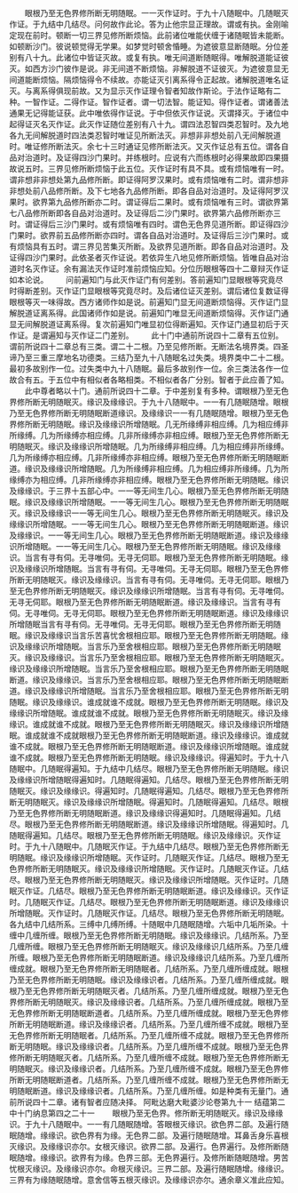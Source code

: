 <!-- { "loadSidebar": true } -->
　　眼根乃至无色界修所断无明随眠。一一灭作证时。于九十八随眠中。几随眠灭作证。于九结中几结尽。问何故作此论。答为止他宗显正理故。谓或有执。金刚喻定现在前时。顿断一切三界见修所断烦恼。此前诸位唯能伏缠于诸随眠皆未能断。如顿断沙门。彼说顿觉得无学果。如梦觉时顿舍惛睡。为遮彼意显断随眠。分位差别有八十九。此诸位中皆证灭故。或复有执。唯无间道断随眠得。唯解脱道能证彼灭。如西方沙门彼作是说。非无间道不断烦恼。非解脱道不证彼灭。为遮彼意显无间道能断烦恼。隔烦恼得令不续故。亦能证灭引离系得令正起故。诸解脱道唯名证灭。与离系得俱现前故。又为显示灭作证理令智者知故作斯论。于法作证略有二种。一智作证。二得作证。智作证者。谓一切法智。能证知。得作证者。谓诸善法通果无记得能证获。此中唯依得作证说。于中但依灭作证说。灭谓择灭。于诸位中起得证灭名灭作证。此灭作证随位差别有八十九。谓四法忍智四类忍智时。及九地各九无间解脱道时四法类忍智时唯证见所断法灭。非想非非想处前八无间解脱道时。唯证修所断法灭。余七十三时通证见修所断法灭。又灭作证总有五位。谓各自品对治道时。及证得四沙门果时。并练根时。应说有六而练根时必得果故即四果摄故说五时。三界见修所断烦恼于此五位。灭作证时有具不具。或有烦恼唯有一时。谓非想非非想处第九品修所断。即证得阿罗汉果时。或有烦恼唯有二时。谓非想非非想处前八品修所断。及下七地各九品修所断。即各自品对治道时。及证得阿罗汉果时。欲界第九品修所断亦二时。谓证得后二果时。或有烦恼唯有三时。谓欲界第七八品修所断即各自品对治道时。及证得后二沙门果时。欲界第六品修所断亦三时。谓证得后三沙门果时。或有烦恼唯有四时。谓色无色界见道所断。即证得四沙门果时。欲界前五品修所断亦四时。谓各自品对治道时。及证得后三沙门果时。或有烦恼具有五时。谓三界见苦集灭所断。及欲界见道所断。即各自品对治道时。及证得四沙门果时。此依圣者灭作证说。若依异生八地见修所断烦恼。皆唯自品对治道时名灭作证。余有漏法灭作证时准前烦恼应知。分位历眼根等四十二章辩灭作证如本论说。
　　问前遍知门与此灭作证门有何差别。答前遍知门显眼根等究竟尽时得断差别。灭作证门显眼根等究竟尽时。及后诸位证灭差别。谓后诸位复数证得眼根等灭一味得故。西方诸师作如是说。前遍知门显无间道断烦恼得。灭作证门显解脱道证离系得。此国诸师作如是说。前遍知门唯显无间道断烦恼得。灭作证门通显无间解脱道证离系得。复次前遍知门唯显初位得断遍知。灭作证门通显初后于灭作证。是谓遍知与灭作证二门差别。
　　此十门中通前所说四十二章有五位别。谓前所说四十二章总有三类。谓二十二根。乃至见修所断。无断法名境界类。四圣谛乃至三重三摩地名功德类。三结乃至九十八随眠名过失类。境界类中二十二根。最初多故别作一位。过失类中九十八随眠。最后多故别作一位。余三类法各作一位故合有五。于五位中有相似者各略相类。不相似者各广分别。智者于此应善了知。
　　此中尊者略以十门。通前所说四十二章。于中差别复有多种。谓眼根乃至无色界修所断无明随眠灭。缘识及缘缘识。于九十八随眠中。一一有几随眠随增。眼根乃至无色界修所断无明随眠断道缘识。及缘缘识一一有几随眠随增。眼根乃至无色界修所断无明随眠。缘识及缘缘识所增随眠。几无所缘缚非相应缚。几为相应缚非所缘缚。几为所缘缚亦相应缚。几非所缘缚亦非相应缚。眼根乃至无色界修所断无明随眠灭。缘识及缘缘识所增随眠。几为所缘缚非相应缚。几为相应缚非所缘缚。几为所缘缚亦相应缚。几非所缘缚亦非相应缚。眼根乃至无色界修所断无明随眠断道。缘识及缘缘识所增随眠。几为所缘缚非相应缚。几为相应缚非所缘缚。几为所缘缚亦为相应缚。几非所缘缚亦非相应缚。眼根乃至无色界修所断无明随眠。缘识及缘缘识。于三界十五部心中。一一等无间生几心。眼根乃至无色界修所断无明随眠。缘识及缘缘识所增随眠。一一等无间生几心。眼根乃至无色界修所断无明随眠灭。缘识及缘缘识一一等无间生几心。眼根乃至无色界修所断无明随眠灭。缘识及缘缘识所增随眠。一一等无间生几心。眼根乃至无色界修所断无明随眠断道。缘识及缘缘识。一一等无间生几心。眼根乃至无色界修所断无明随眠断道。缘识及缘缘识所增随眠。一一等无间生几心。眼根乃至无色界修所断无明随眠。缘识及缘缘识。当言有寻有伺。无寻唯伺。无寻无伺耶。眼根乃至无色界修所断无明随眠。缘识及缘缘识所增随眠。当言有寻有伺。无寻唯伺。无寻无伺耶。眼根乃至无色界修所断无明随眠灭。缘识及缘缘识。当言有寻有伺。无寻唯伺。无寻无伺耶。眼根乃至无色界修所断无明随眠灭。缘识及缘缘识所增随眠。当言有寻有伺。无寻唯伺。无寻无伺耶。眼根乃至无色界修所断无明随眠断道。缘识及缘缘识。当言有寻有伺。无寻唯伺。无寻无伺耶。眼根乃至无色界修所断无明随眠断道。缘识及缘缘识所增随眠当言有寻有伺。无寻唯伺。无寻无伺耶。眼根乃至无色界修所断无明随眠。缘识及缘缘识当言乐苦喜忧舍根相应耶。眼根乃至无色界修所断无明随眠。缘识及缘缘识所增随眠。当言乐乃至舍根相应耶。眼根乃至无色界修所断无明随眠灭。缘识及缘缘识。当言乐乃至舍根相应耶。眼根乃至无色界修所断无明随眠灭。缘识及缘缘识所增随眠。当言乐乃至舍根相应耶。眼根乃至无色界修所断无明随眠断道。缘识及缘缘识。当言乐乃至舍根相应耶。眼根乃至无色界修所断无明随眠断道。缘识及缘缘识所增随眠。当言乐乃至舍根相应耶。眼根乃至无色界修所断无明随眠。缘识及缘缘识。谁成就谁不成就。眼根乃至无色界修所断无明随眠。缘识及缘缘识所增随眠。谁成就谁不成就。眼根乃至无色界修所断无明随眠灭。缘识及缘缘识。谁成就谁不成就。眼根乃至无色界修所断无明随眠灭。缘识及缘缘识所增随眠。谁成就谁不成就眼根乃至无色界修所断无明随眠断道。缘识及缘缘识。谁成就谁不成就。眼根乃至无色界修所断无明随眠断道。缘识及缘缘识所增随眠。谁成就谁不成就。眼根乃至无色界修所断无明随眠。缘识及缘缘识。得遍知时。于九十八随眠中。几随眠得遍知。于九结中几结尽。眼根乃至无色界修所断无明随眠。缘识及缘缘识所增随眠得遍知时。几随眠得遍知。几结尽。眼根乃至无色界修所断无明随眠灭。缘识及缘缘识。得遍知时。几随眠得遍知。几结尽。眼根乃至无色界修所断无明随眠灭。缘识及缘缘识所增随眠。得遍知时。几随眠得遍知。几结尽。眼根乃至无色界修所断无明随眠断道。缘识及缘缘识得遍知时。几随眠得遍知。几结尽。眼根乃至无色界修所断无明随眠断道。缘识及缘缘识所增随眠。得遍知时。几随眠得遍知。几结尽。眼根乃至无色界修所断无明随眠。缘识及缘缘识。灭作证时。于九十八随眠中。几随眠灭作证。于九结中几结尽。眼根乃至无色界修所断无明随眠。缘识及缘缘识所增随眠。灭作证时。几随眠灭作证。几结尽。眼根乃至无色界修所断无明随眠灭。缘识及缘缘识所增随眠。灭作证时。几随眠灭作证。几结尽。眼根乃至无色界修所断无明随眠灭。缘识及缘缘识所增随眠。灭作证时。几随眠灭作证。几结尽。眼根乃至无色界修所断无明随眠断道。缘识及缘缘识。灭作证时。几随眠灭作证。几结尽。眼根乃至无色界修所断无明随眠断道。缘识及缘缘识所增随眠。灭作证时。几随眠灭作证。几结尽。眼根乃至无色界修所断无明随眠。各九结中几结所系。三缚中几缚所缚。十随眠中几随眠随增。六垢中几垢所染。十缠中几缠所缠。眼根乃至无色界修所断无明随眠。缘识及缘缘识。几结所系。乃至几缠所缠。眼根乃至无色界修所断无明随眠灭。缘识及缘缘识几结所系。乃至几缠所缠。眼根乃至无色界修所断无明随眠断道。缘识及缘缘识几结所系。乃至几缠所缠成就。眼根乃至无色界修所断无明随眠者。几结所系。乃至几缠所缠成就。眼根乃至无色界修所断无明随眠。缘识及缘缘识者。几结所系。乃至几缠所缠成就。眼根乃至无色界修所断无明随眠灭者。几结所系。乃至几缠所缠成就。眼根乃至无色界修所断无明随眠灭。缘识及缘缘识者。几结所系。乃至几缠所缠成就。眼根乃至无色界修所断无明随眠断道者。几结所系。乃至几缠所缠成就。眼根乃至无色界修所断无明随眠断道。缘识及缘缘识者。几结所系。乃至几缠所缠不成就。眼根乃至无色界修所断无明随眠者。几结所系。乃至几缠所缠不成就。眼根乃至无色界修所断无明随眠。缘识及缘缘识者。几结所系。乃至几缠所缠不成就。眼根乃至无色界修所断无明随眠灭者。几结所系。乃至几缠所缠不成就。眼根乃至无色界修所断无明随眠灭。缘识及缘缘识者。几结所系。乃至几缠所缠不成就。眼根乃至无色界修所断无明随眠断道者。几结所系。乃至几缠所缠不成就。眼根乃至无色界修所断无明随眠断道。缘识及缘缘识者。几结所系。乃至几缠所缠。如是种类有无量门。通前所说四十二章。诸有智者应随决择。
阿毗达磨大毗婆沙论卷第九十一
结蕴第二中十门纳息第四之二十一
　　眼根乃至无色界。修所断无明随眠灭。缘识及缘缘识。于九十八随眠中。一一有几随眠随增。答眼根灭缘识。欲色界二部。及遍行随眠随增。缘缘识。欲色界有为缘。无色界二部。及遍行随眠随增。耳鼻舌身乐喜根灭缘识。及缘缘识亦尔。女根灭缘识。欲界二部。及遍行。色界遍行。及修所断随眠随增。缘缘识。欲界有为缘。色界三部。无色界遍行。及修所断随眠随增。男苦忧根灭缘识。及缘缘识亦尔。命根灭缘识。三界二部。及遍行随眠随增。缘缘识。三界有为缘随眠随增。意舍信等五根灭缘识。及缘缘识亦尔。通余章义准此应知。
